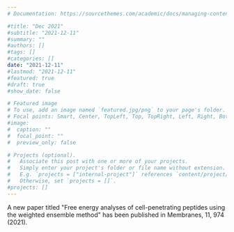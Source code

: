```yaml
---
# Documentation: https://sourcethemes.com/academic/docs/managing-content/

#title: "Dec 2021"
#subtitle: "2021-12-11"
#summary: ""
#authors: []
#tags: []
#categories: []
date: "2021-12-11" 
#lastmod: "2021-12-11" 
#featured: true
#draft: true
#show_date: false

# Featured image
# To use, add an image named `featured.jpg/png` to your page's folder.
# Focal points: Smart, Center, TopLeft, Top, TopRight, Left, Right, BottomLeft, Bottom, BottomRight.
#image:
#  caption: ""
#  focal_point: ""
#  preview_only: false

# Projects (optional).
#   Associate this post with one or more of your projects.
#   Simply enter your project's folder or file name without extension.
#   E.g. `projects = ["internal-project"]` references `content/project/deep-learning/index.md`.
#   Otherwise, set `projects = []`.
#projects: []
---
```


A new paper titled "Free energy analyses of cell-penetrating peptides using the weighted ensemble method" has been published in Membranes, 11, 974 (2021).  


